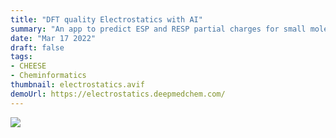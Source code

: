 ```yaml
---
title: "DFT quality Electrostatics with AI"
summary: "An app to predict ESP and RESP partial charges for small molecules."
date: "Mar 17 2022"
draft: false
tags:
- CHEESE
- Cheminformatics
thumbnail: electrostatics.avif
demoUrl: https://electrostatics.deepmedchem.com/
---
```


![](electrostatics.avif)